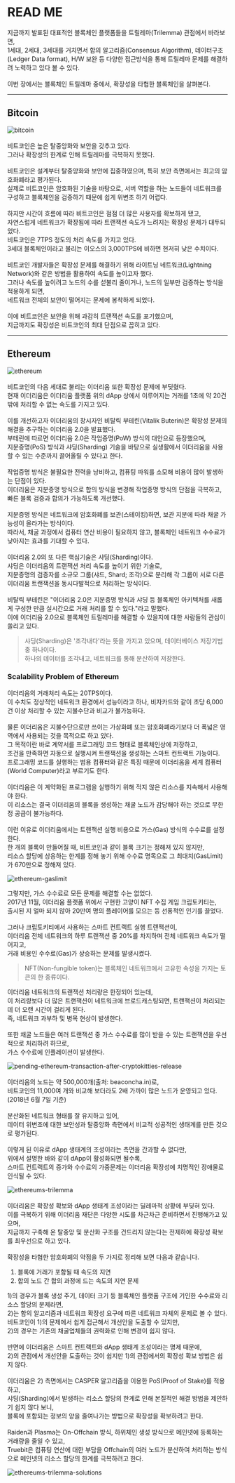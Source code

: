 # READ ME
지금까지 발표된 대표적인 블록체인 플랫폼들을 트릴레마(Trilemma) 관점에서 바라보면,  
1세대, 2세대, 3세대를 거치면서 합의 알고리즘(Consensus Algorithm), 데이터구조(Ledger Data format), H/W 보완 등 다양한 접근방식을 통해 트릴레마 문제를 해결하려 노력하고 있다 볼 수 있다.  
<br>
이번 장에서는 블록체인 트릴레마 중에서, 확장성을 타협한 블록체인을 살펴본다.  

---

## Bitcoin
![bitcoin]()  
<br>
비트코인은 높은 탈중앙화와 보안을 갖추고 있다.  
그러나 확장성의 한계로 인해 트릴레마를 극복하지 못했다.  
<br>
비트코인은 설계부터 탈중앙화와 보안에 집중하였으며, 특히 보안 측면에서는 최고의 암호화폐라고 평가된다.  
실제로 비트코인은 암호화된 기술을 바탕으로, 서버 역할을 하는 노드들이 네트워크를 구성하고 블록체인을 검증하기 때문에 쉽게 위변조 하기 어렵다.  
<br>
하지만 시간이 흐름에 따라 비트코인은 점점 더 많은 사용자를 확보하게 됐고,  
자연스럽게 네트워크가 확장됨에 따라 트랜잭션 속도가 느려지는 확장성 문제가 대두되었다.
<br>
비트코인은 7TPS 정도의 처리 속도를 가지고 있다.  
3세대 블록체인이라고 불리는 이오스의 3,000TPS에 비하면 현저히 낮은 수치이다.  
<br>
비트코인 개발자들은 확장성 문제를 해결하기 위해 라이트닝 네트워크(Lightning Network)와 같은 방법을 활용하여 속도를 높이고자 했다.  
그러나 속도를 높이려고 노드의 수를 섣불리 줄이거나, 노드의 일부만 검증하는 방식을 적용하게 되면,  
네트워크 전체의 보안이 떨어지는 문제에 봉착하게 되었다.  
<br>
이에 비트코인은 보안을 위해 과감히 트랜잭션 속도를 포기했으며,  
지금까지도 확장성은 비트코인의 최대 단점으로 꼽히고 있다.

---

## Ethereum
![ethereum]()  
<br>
비트코인의 다음 세대로 불리는 이더리움 또한 확장성 문제에 부딪혔다.  
현재 이더리움은 이더리움 플랫폼 위의 dApp 상에서 이루어지는 거래를 1초에 약 20건밖에 처리할 수 없는 속도를 가지고 있다.  
<br>
이를 개선하고자 이더리움의 창시자인 비탈릭 부테린(Vitalik Buterin)은 확장성 문제의 해결을 추구하는 이더리움 2.0을 발표했다.  
부테린에 따르면 이더리움 2.0은 작업증명(PoW) 방식의 대안으로 등장했으며,  
지분증명(PoS) 방식과 샤딩(Sharding) 기술을 바탕으로 실생활에서 이더리움을 사용할 수 있는 수준까지 끌어올릴 수 있다고 한다.  
<br>
작업증명 방식은 불필요한 전력을 낭비하고, 컴퓨팅 파워를 소모해 비용이 많이 발생하는 단점이 있다.  
이더리움은 지분증명 방식으로 합의 방식을 변경해 작업증명 방식의 단점을 극복하고,  
빠른 블록 검증과 합의가 가능하도록 개선했다.  
<br>
지분증명 방식은 네트워크에 암호화폐를 보관(스테이킹)하면, 보관 지분에 따라 채굴 가능성이 올라가는 방식이다.  
따라서, 채굴 과정에서 컴퓨터 연산 비용이 필요하지 않고, 블록체인 네트워크 수수료가 낮아지는 효과를 기대할 수 있다.  
<br>
이더리움 2.0의 또 다른 핵심기술은 샤딩(Sharding)이다.  
샤딩은 이더리움의 트랜잭션 처리 속도를 높이기 위한 기술로,  
지분증명의 검증자를 소규모 그룹(샤드, Shard; 조각)으로 분리해 각 그룹이 서로 다른 이더리움 트랜잭션을 동시다발적으로 처리하는 방식이다.  
<br>
비탈릭 부테린은 "이더리움 2.0은 지분증명 방식과 샤딩 등 블록체인 아키텍처를 새롭게 구성한 만큼 실시간으로 거래 처리를 할 수 있다."라고 말했다.  
이에 이더리움 2.0으로 블록체인 트릴레마를 해결할 수 있을지에 대한 사람들의 관심이 쏠리고 있다.  

> 샤딩(Sharding)은 '조각내다'라는 뜻을 가지고 있으며, 데이터베이스 저장기법 중 하나이다.  
> 하나의 데이터를 조각내고, 네트워크를 통해 분산하여 저장한다.

### Scalability Problem of Ethereum
이더리움의 거래처리 속도는 20TPS이다.  
이 수치도 정상적인 네트워크 환경에서 성능이라고 하나, 비자카드와 같이 초당 6,000건 이상 처리할 수 있는 지불수단과 비교가 불가능하다.  
<br>
물론 이더리움은 지불수단으로만 쓰이는 가상화폐 또는 암호화폐라기보다 더 폭넓은 영역에서 사용되는 것을 목적으로 하고 있다.  
그 목적이란 바로 계약서를 프로그래밍 코드 형태로 블록체인상에 저장하고,  
조건을 만족하면 자동으로 실행시켜 트랜잭션을 생성하는 스마트 컨트랙트 기능이다.  
프로그래밍 코드를 실행하는 범용 컴퓨터와 같은 특징 때문에 이더리움을 세계 컴퓨터(World Computer)라고 부르기도 한다.  
<br>
이더리움은 이 계약화된 프로그램을 실행하기 위해 적지 않은 리소스를 지속해서 사용해야 한다.  
이 리소스는 결국 이더리움의 블록을 생성하는 채굴 노드가 감당해야 하는 것으로 무한정 공급이 불가능하다.  
<br>
이런 이유로 이더리움에서는 트랜잭션 실행 비용으로 가스(Gas) 방식의 수수료를 설정한다.  
한 개의 블록이 만들어질 때, 비트코인과 같이 블록 크기는 정해져 있지 않지만,  
리소스 할당에 상응하는 한계를 정해 놓기 위해 수수료 명목으로 그 최대치(GasLimit)가 670만으로 정해져 있다.  


![ethereum-gaslimit]()  

그렇지만, 가스 수수료로 모든 문제를 해결할 수는 없었다.  
2017년 11월, 이더리움 플랫폼 위에서 구현한 고양이 NFT 수집 게임 크립토키티는,  
출시된 지 얼마 되지 않아 20만여 명의 플레이어를 모으는 등 선풍적인 인기를 끌었다.  
<br>
그러나 크립토키티에서 사용하는 스마트 컨트랙트 실행 트랜잭션이,  
이더리움 전체 네트워크의 하루 트랜잭션 중 20%를 차지하며 전체 네트워크 속도가 떨어지고,  
거래 비용인 수수료(Gas)가 상승하는 문제를 발생시켰다.  

> NFT(Non-fungible token)는 블록체인 네트워크에서 고유한 속성을 가지는 토큰의 한 종류이다.  

이더리움 네트워크의 트랜잭션 처리량은 한정되어 있는데,  
이 처리량보다 더 많은 트랜잭션이 네트워크에 브로드캐스팅되면, 트랜잭션이 처리되는 데 더 오랜 시간이 걸리게 된다.  
즉, 네트워크 과부하 및 병목 현상이 발생한다.  
<br>
또한 채굴 노드들은 여러 트랜잭션 중 가스 수수료를 많이 받을 수 있는 트랜잭션을 우선적으로 처리하려 하므로,  
가스 수수료에 인플레이션이 발생한다.  

![pending-ethereum-transaction-after-cryptokitties-release]()  
<br>
이더리움의 노드는 약 500,000개(출처: beaconcha.in)로,  
비트코인의 11,000여 개와 비교해 보더라도 2배 가까이 많은 노드가 운영되고 있다. (2018년 6월 7일 기준)  
<br>
분산화된 네트워크 형태를 잘 유지하고 있어,  
데이터 위변조에 대한 보안성과 탈중앙화 측면에서 비교적 성공적인 생태계를 만든 것으로 평가된다.  
<br>
이렇게 된 이유로 dApp 생태계의 조성이라는 측면을 간과할 수 없다만,  
위에서 설명한 바와 같이 dApp이 활성화되면 될수록,  
스마트 컨트랙트의 증가와 수수료의 가중문제는 이더리움 확장성에 치명적인 장애물로 인식될 수 있다.

![ethereums-trilemma]()  
<br>
이더리움은 확장성 확보와 dApp 생태계 조성이라는 딜레마적 상황에 부딪혀 있다.  
이를 극복하기 위해 이더리움 재단은 다양한 시도를 차근차근 준비하면서 진행해가고 있으며,  
지금까지 구축해 온 탈중앙 및 분산화 구조를 건드리지 않는다는 전제하에 확장성 확보를 최우선으로 하고 있다.  
<br>
확장성을 타협한 암호화폐의 약점을 두 가지로 정리해 보면 다음과 같습니다.  

1. 블록에 거래가 포함될 때 속도의 지연  
2. 합의 노드 간 합의 과정에 드는 속도의 지연 문제  

1)의 경우가 블록 생성 주기, 데이터 크기 등 블록체인 플랫폼 구조에 기인한 수수료와 리소스 할당의 문제라면,  
2)는 합의 알고리즘과 네트워크 확장성 요구에 따른 네트워크 자체의 문제로 볼 수 있다.
<br>
비트코인이 1)의 문제에서 쉽게 접근해서 개선안을 도출할 수 있지만,  
2)의 경우는 기존의 채굴업체들의 권력화로 인해 변경이 쉽지 않다.  
<br>
반면에 이더리움은 스마트 컨트랙트와 dApp 생태계 조성이라는 명제 때문에,  
2)의 관점에서 개선안을 도출하는 것이 쉽지만 1)의 관점에서의 확장성 확보 방법은 쉽지 않다.  
<br>
이더리움은 2) 측면에서는 CASPER 알고리즘을 이용한 PoS(Proof of Stake)를 적용하고,  
샤딩(Sharding)에서 발생하는 리소스 할당의 한계로 인해 본질적인 해결 방법을 제안하기 쉽지 않다 보니,  
블록에 포함되는 정보의 양을 줄여나가는 방법으로 확장성을 확보하려고 한다.  
<br>
Raiden과 Plasma는 On-Offchain 방식, 하위체인 생성 방식으로 메인넷에 등록하는 거래량을 줄일 수 있고,  
Truebit은 컴퓨팅 연산에 대한 부담을 Offchain의 여러 노드가 분산하여 처리하는 방식으로 메인넷의 리소스 할당의 한계를 극복하려고 한다.

![ethereums-trilemma-solutions]()  
